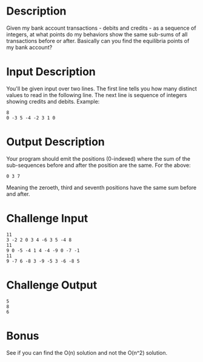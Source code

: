 # Description

Given my bank account transactions - debits and credits - as a sequence of integers, at what points do my behaviors show the same sub-sums of all transactions before or after. Basically can you find the equilibria points of my bank account?

# Input Description

You'll be given input over two lines. The first line tells you how many distinct values to read in the following line. The next line is sequence of integers showing credits and debits. Example:

	8
	0 -3 5 -4 -2 3 1 0

# Output Description

Your program should emit the positions (0-indexed) where the sum of the sub-sequences before and after the position are the same. For the above:

	0 3 7

Meaning the zeroeth, third and seventh positions have the same sum before and after. 

# Challenge Input

	11
	3 -2 2 0 3 4 -6 3 5 -4 8
	11 
	9 0 -5 -4 1 4 -4 -9 0 -7 -1
	11 
	9 -7 6 -8 3 -9 -5 3 -6 -8 5

# Challenge Output

	5
	8
	6

# Bonus

See if you can find the O(n) solution and not the O(n^2) solution. 
